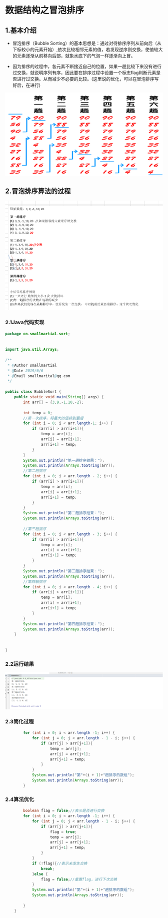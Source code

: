 # 数据结构之冒泡排序

## 1.基本介绍

- 冒泡排序（Bubble Sorting）的基本思想是：通过对待排序序列从前向后（从下标较小的元素开始）,依次比较相邻元素的值，若发现逆序则交换，使值较大的元素逐渐从前移向后部，就象水底下的气泡一样逐渐向上冒。

- 因为排序的过程中，各元素不断接近自己的位置，如果一趟比较下来没有进行过交换，就说明序列有序，因此要在排序过程中设置一个标志flag判断元素是否进行过交换。从而减少不必要的比较。(这里说的优化，可以在冒泡排序写好后，在进行)

![1559801032989](assets/1559801032989.png)

## 2.冒泡排序算法的过程

![1559801115645](assets/1559801115645.png)

### 2.1Java代码实现

```java
package cn.smallmartial.sort;


import java.util.Arrays;

/**
 * @Author smallmartial
 * @Date 2019/6/6
 * @Email smallmarital@qq.com
 */

public class BubbleSort {
    public static void main(String[] args) {
        int arr[] = {3,9,-1,10,-2};

        int temp = 0;
        //第一次排序，将最大的值排到最后
        for (int i = 0; i < arr.length-1; i++) {
            if (arr[i] > arr[i+1]){
                temp = arr[i];
                arr[i] = arr[i+1];
                arr[i+1] = temp;
            }
        }
        System.out.println("第一趟排序结果：");
        System.out.println(Arrays.toString(arr));
        //第二趟排序
        for (int i = 0; i < arr.length - 2; i++) {
            if (arr[i] > arr[i+1]){
                temp = arr[i];
                arr[i] = arr[i+1];
                arr[i+1] = temp;
            }
        }
        System.out.println("第二趟排序结果：");
        System.out.println(Arrays.toString(arr));

        //第三趟排序
        for (int i = 0; i < arr.length - 3; i++) {
            if (arr[i] > arr[i+1]){
                temp = arr[i];
                arr[i] = arr[i+1];
                arr[i+1] = temp;
            }
        }
        System.out.println("第三趟排序结果：");
        System.out.println(Arrays.toString(arr));
        //第四躺排序
        for (int i = 0; i < arr.length - 4; i++) {
            if (arr[i] > arr[i+1]){
                temp = arr[i];
                arr[i] = arr[i+1];
                arr[i+1] = temp;
            }
        }
        System.out.println("第四趟排序结果：");
        System.out.println(Arrays.toString(arr));
    }


}

```

### 2.2运行结果

![1559802361189](assets/1559802361189.png)

### 2.3简化过程

```java
        for (int i = 0; i < arr.length -1; i++) {
            for (int j = 0; j < arr.length - 1 - i; j++) {
                if (arr[j] > arr[j+1]){
                    temp = arr[j];
                    arr[j] = arr[j+1];
                    arr[j+1] = temp;
                }
            }
            System.out.println("第"+(i + 1)+"趟排序的数组");
            System.out.println(Arrays.toString(arr));
        }
```

### 2.4算法优化

```java
        boolean flag = false;//表示是否进行交换
        for (int i = 0; i < arr.length -1; i++) {
            for (int j = 0; j < arr.length - 1 - i; j++) {
                if (arr[j] > arr[j+1]){
                    flag = true;
                    temp = arr[j];
                    arr[j] = arr[j+1];
                    arr[j+1] = temp;
                }
            }
            if (!flag){//表示未发生交换
                break;
            }else {
                flag = false;//重置flag，进行下次交换
            }
            System.out.println("第"+(i + 1)+"趟排序的数组");
            System.out.println(Arrays.toString(arr));

        }
    }

```

